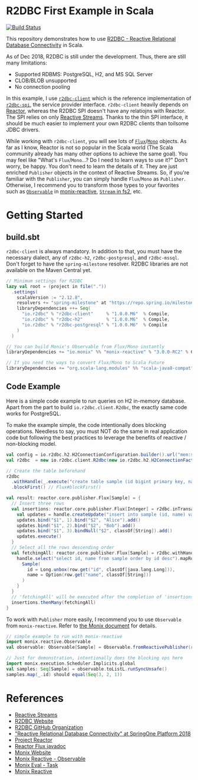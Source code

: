 # R2DBC First Example in Scala

[![Build Status](https://travis-ci.org/seratch/r2dbc-samples-in-scala.svg?branch=master)](https://travis-ci.org/seratch/r2dbc-samples-in-scala)

This repository demonstrates how to use [R2DBC - Reactive Relational Database Connectivity](http://r2dbc.io/) in Scala.

As of Dec 2018, R2DBC is still under the development. Thus, there are still many limitations:

* Supported RDBMS: PostgreSQL, H2, and MS SQL Server
* CLOB/BLOB unsupported
* No connection pooling

In this example, I use [`r2dbc-client`](https://github.com/r2dbc/r2dbc-client) which is the reference implementation of [`r2dbc-spi`](https://github.com/r2dbc/r2dbc-spi), the service provider interface. `r2dbc-client` heavily depends on [Reactor](https://projectreactor.io/), whereas the R2DBC SPI doesn't have any relatiojns with Reactor. The SPI relies on only [Reactive Streams](http://www.reactive-streams.org/). Thanks to the  thin SPI interface, it should be much easier to implement your own R2DBC clients than toilsome JDBC drivers.

While working with `r2dbc-client`, you will see lots of [`Flux`](https://projectreactor.io/docs/core/release/api/reactor/core/publisher/Flux.html)/[`Mono`](https://projectreactor.io/docs/core/release/api/reactor/core/publisher/Mono.html) objects. As far as I know, Reactor is not so popular in the Scala world (The Scala community already has many other options to achieve the same goal). You may feel like "What's `Flux`/`Mono`...? Do I need to learn ways to use it?" Don't worry, be happy. You don't need to learn the details of it. They are just enriched `Publisher` objects in the context of Reactive Streams. So, if you're familiar with the `Publisher`, you can simply handle `Flux`/`Mono` as `Publisher`. Otherwise, I recommend you to transform those types to your favorites such as [`Observable`](https://monix.io/docs/3x/reactive/observable.html) in [monix-reactive](https://monix.io/docs/3x/#monix-reactive), [`Stream` in fs2](https://fs2.io/guide.html), etc.

# Getting Started

## build.sbt

`r2dbc-client` is always mandatory. In addition to that, you must have the necessary dialect, any of `r2dbc-h2`, `r2dbc-postgresql`, and `r2dbc-mssql`. Don't forget to have the `spring-milestone` resolver. R2DBC libraries are not available on the Maven Central yet.

```scala
// Minimum settings for R2DBC
lazy val root = (project in file("."))
  .settings(
    scalaVersion := "2.12.8",
    resolvers += "spring-milestone" at "https://repo.spring.io/milestone",
    libraryDependencies ++= Seq(
      "io.r2dbc" % "r2dbc-client"     % "1.0.0.M6"  % Compile,
      "io.r2dbc" % "r2dbc-h2"         % "1.0.0.M6"  % Compile,
      "io.r2dbc" % "r2dbc-postgresql" % "1.0.0.M6"  % Compile
    )
  )

// You can build Monix's Observable from Flux/Mono instantly
libraryDependencies += "io.monix" %% "monix-reactive" % "3.0.0-RC2" % Compile

// If you need the ways to convert Flux/Mono to Scala Future
libraryDependencies += "org.scala-lang.modules" %% "scala-java8-compat" % "0.9.0" % Compile
```

## Code Example

Here is a simple code example to run queries on H2 in-memory database. Apart from the part to build `io.r2dbc.client.R2dbc`, the exactly same code works for PostgreSQL. 

To make the example simple, the code intentionally does blocking operations. Needless to say, you must NOT do the same in real application code but following the best practices to leverage the benefits of reactive / non-blocking model.

```scala
val config = io.r2dbc.h2.H2ConnectionConfiguration.builder().url("mem:sample1").build()
val r2dbc  = new io.r2dbc.client.R2dbc(new io.r2dbc.h2.H2ConnectionFactory(config))

// Create the table beforehand
r2dbc
  .withHandle(_.execute("create table sample (id bigint primary key, name varchar(100))"))
  .blockFirst() // Flux#blockFirst()

val result: reactor.core.publisher.Flux[Sample] = {
  // Insert three rows
  val insertions: reactor.core.publisher.Flux[Integer] = r2dbc.inTransaction { handle =>
    val updates = handle.createUpdate("insert into sample (id, name) values ($1, $2)")
    updates.bind("$1", 1).bind("$2", "Alice").add()
    updates.bind("$1", 2).bind("$2", "Bob").add()
    updates.bind("$1", 3).bindNull("$2", classOf[String]).add()
    updates.execute()
  }
  // Select all the rows descending order
  val fetchingAll: reactor.core.publisher.Flux[Sample] = r2dbc.withHandle { handle =>
    handle.select("select id, name from sample order by id desc").mapRow { row =>
      Sample(
        id = Long.unbox(row.get("id", classOf[java.lang.Long])),
        name = Option(row.get("name", classOf[String]))
      )
    }
  }
  // 'fetchingAll' will be executed after the completion of 'insertions'
  insertions.thenMany(fetchingAll)
}
```

To work with `Publisher` more easily, I recommend you to use `Observable` from `monix-reactive`. Refer to [the Monix document](https://monix.io/docs/3x/reactive/observable.html) for details.

```scala
// simple example to run with monix-reactive
import monix.reactive.Observable
val observable: Observable[Sample] = Observable.fromReactivePublisher(result)

// Just for demonstration, intentionally does the blocking ops here
import monix.execution.Scheduler.Implicits.global
val samples: Seq[Sample] = observable.toListL.runSyncUnsafe()
samples.map(_.id) should equal(Seq(3, 2, 1))
```

# References

* [Reactive Streams](http://www.reactive-streams.org/)
* [R2DBC Website](http://r2dbc.io/)
* [R2DBC GitHub Organization](https://github.com/r2dbc)
* ["Reactive Relational Database Connectivity" at SpringOne Platform 2018](https://www.youtube.com/watch?v=idApf9DMdfk)
* [Project Reactor](https://projectreactor.io/)
* [Reactor Flux javadoc](https://projectreactor.io/docs/core/release/api/reactor/core/publisher/Flux.html)
* [Monix Website](https://monix.io/)
* [Monix Reactive - Observable](https://monix.io/docs/3x/reactive/observable.html)
* [Monix Eval - Task](https://monix.io/docs/3x/eval/task.html)
* [Monix Reactive](https://monix.io/docs/3x/#monix-reactive)
